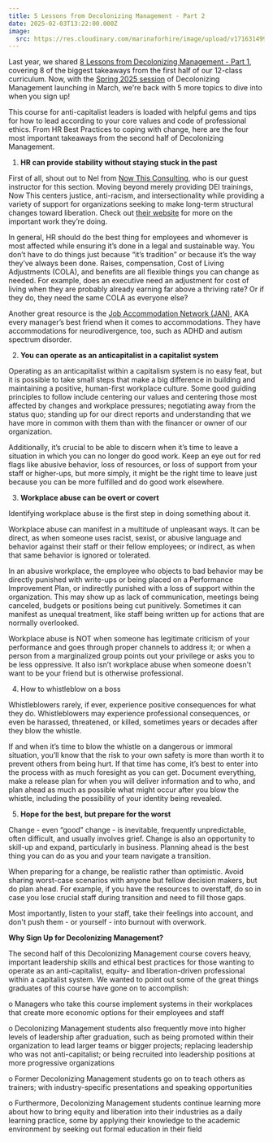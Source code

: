 ```yaml
---
title: 5 Lessons from Decolonizing Management - Part 2
date: 2025-02-03T13:22:00.000Z
image:
  src: https://res.cloudinary.com/marinaforhire/image/upload/v1716314999/tech-life-remote-life_kg5qwk.png
---
```

Last year, we shared [8 Lessons from Decolonizing Management - Part 1](https://newcoyote.com/post/2024-05-21-eight-biggest-take-aways-from-my-management-training/), covering 8 of the biggest takeaways from the first half of our 12-class curriculum. Now, with the [Spring 2025 session](https://decolonizing.management/) of Decolonizing Management launching in March, we're back with 5 more topics to dive into when you sign up!

This course for anti-capitalist leaders is loaded with helpful gems and tips for how to lead according to your core values and code of professional ethics. From HR Best Practices to coping with change, here are the four most important takeaways from the second half of Decolonizing Management.

1.	**HR can provide stability without staying stuck in the past**

First of all, shout out to Nel from [Now This Consulting](https://www.nowthisconsulting.com/), who is our guest instructor for this section. Moving beyond merely providing DEI trainings, Now This centers justice, anti-racism, and intersectionality while providing a variety of support for organizations seeking to make long-term structural changes toward liberation. Check out [their website](https://www.nowthisconsulting.com/) for more on the important work they’re doing.

In general, HR should do the best thing for employees and whomever is most affected while ensuring it’s done in a legal and sustainable way. You don’t have to do things just because “it’s tradition” or because it’s the way they’ve always been done. Raises, compensation, Cost of Living Adjustments (COLA), and benefits are all flexible things you can change as needed. For example, does an executive need an adjustment for cost of living when they are probably already earning far above a thriving rate? Or if they do, they need the same COLA as everyone else?

Another great resource is the [Job Accommodation Network (JAN)](https://askjan.org/), AKA every manager’s best friend when it comes to accommodations. They have accommodations for neurodivergence, too, such as ADHD and autism spectrum disorder. 

2. **You can operate as an anticapitalist in a capitalist system**

Operating as an anticapitalist within a capitalism system is no easy feat, but it is possible to take small steps that make a big difference in building and maintaining a positive, human-first workplace culture. Some good guiding principles to follow include centering our values and centering those most affected by changes and workplace pressures; negotiating away from the status quo; standing up for our direct reports and understanding that we have more in common with them than with the financer or owner of our organization. 

Additionally, it’s crucial to be able to discern when it’s time to leave a situation in which you can no longer do good work. Keep an eye out for red flags like abusive behavior, loss of resources, or loss of support from your staff or higher-ups, but more simply, it might be the right time to leave just because you can be more fulfilled and do good work elsewhere.  

3. **Workplace abuse can be overt or covert**

Identifying workplace abuse is the first step in doing something about it. 

Workplace abuse can manifest in a multitude of unpleasant ways. It can be direct, as when someone uses racist, sexist, or abusive language and behavior against their staff or their fellow employees; or indirect, as when that same behavior is ignored or tolerated. 

In an abusive workplace, the employee who objects to bad behavior may be directly punished with write-ups or being placed on a Performance Improvement Plan, or indirectly punished with a loss of support within the organization. This may show up as lack of communication, meetings being canceled, budgets or positions being cut punitively. Sometimes it can manifest as unequal treatment, like staff being written up for actions that are normally overlooked. 

Workplace abuse is NOT when someone has legitimate criticism of your performance and goes through proper channels to address it; or when a person from a marginalized group points out your privilege or asks you to be less oppressive. It also isn’t workplace abuse when someone doesn't want to be your friend but is otherwise professional.

4. How to whistleblow on a boss

Whistleblowers rarely, if ever, experience positive consequences for what they do. Whistleblowers may experience professional consequences, or even be harassed, threatened, or killed, sometimes years or decades after they blow the whistle.

If and when it’s time to blow the whistle on a dangerous or immoral situation, you’ll know that the risk to your own safety is more than worth it to prevent others from being hurt. If that time has come, it’s best to enter into the process with as much foresight as you can get. Document everything, make a release plan for when you will deliver information and to who, and plan ahead as much as possible what might occur after you blow the whistle, including the possibility of your identity being revealed.

5.	**Hope for the best, but prepare for the worst**

Change - even “good” change -  is inevitable, frequently unpredictable, often difficult, and usually involves grief. Change is also an opportunity to skill-up and expand, particularly in business. Planning ahead is the best thing you can do as you and your team navigate a transition. 

When preparing for a change, be realistic rather than optimistic. Avoid sharing worst-case scenarios with anyone but fellow decision makers, but do plan ahead. For example, if you have the resources to overstaff, do so in case you lose crucial staff during transition and need to fill those gaps.

Most importantly, listen to your staff, take their feelings into account, and don't push them - or yourself - into burnout with overwork. 

**Why Sign Up for Decolonizing Management?**

The second half of this Decolonizing Management course covers heavy, important leadership skills and ethical best practices for those wanting to operate as an anti-capitalist, equity- and liberation-driven professional within a capitalist system. We wanted to point out some of the great things graduates of this course have gone on to accomplish:

o	Managers who take this course implement systems in their workplaces that create more economic options for their employees and staff 

o	Decolonizing Management students also frequently move into higher levels of leadership after graduation, such as being promoted within their organization to lead larger teams or bigger projects; replacing leadership who was not anti-capitalist; or being recruited into leadership positions at more progressive organizations

o	Former Decolonizing Management students go on to teach others as trainers; with industry-specific presentations and speaking opportunities

o	Furthermore, Decolonizing Management students continue learning more about how to bring equity and liberation into their industries as a daily learning practice, some by applying their knowledge to the academic environment by seeking out formal education in their field
